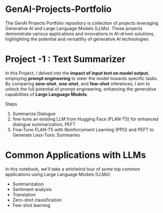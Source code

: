 # GenAI-Projects-Portfolio
The GenAI Projects Portfolio repository is collection of projects leveraging Generative AI and Large Language Models (LLMs). These projects demonstrate various applications and innovations in AI-driven solutions, highlighting the potential and versatility of generative AI technologies

# Project -1 : Text Summarizer


In this Project, I delved into the **impact of input text on model output**, employing **prompt engineering** to steer the model towards specific tasks. By comparing **zero-shot**, **one-shot**, and **few-shot** inferences, I aim to unlock the full potential of prompt engineering, enhancing the generative capabilities of **Large Language Models**.

Steps
1. Summarize Dialogue
2. fine-tune an existing LLM from Hugging Face (FLAN-T5) for enhanced dialogue summarization, PEFT
3. Fine-Tune FLAN-T5 with Reinforcement Learning (PPO) and PEFT to Generate Less-Toxic Summaries


# Common Applications with LLMs
In this notebook, we'll take a whirlwind tour of some top common applications using Large Language Models (LLMs):
* Summarization
* Sentiment analysis
* Translation
* Zero-shot classification
* Few-shot learning